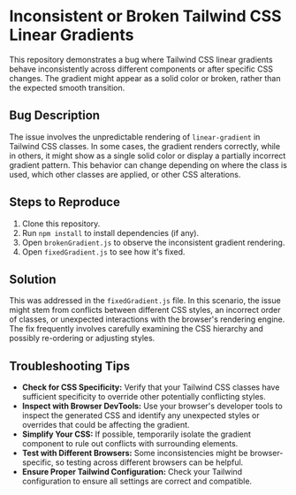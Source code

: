 # Inconsistent or Broken Tailwind CSS Linear Gradients

This repository demonstrates a bug where Tailwind CSS linear gradients behave inconsistently across different components or after specific CSS changes. The gradient might appear as a solid color or broken, rather than the expected smooth transition.

## Bug Description

The issue involves the unpredictable rendering of `linear-gradient` in Tailwind CSS classes. In some cases, the gradient renders correctly, while in others, it might show as a single solid color or display a partially incorrect gradient pattern. This behavior can change depending on where the class is used, which other classes are applied, or other CSS alterations.

## Steps to Reproduce

1. Clone this repository.
2. Run `npm install` to install dependencies (if any).
3. Open `brokenGradient.js` to observe the inconsistent gradient rendering.
4. Open `fixedGradient.js` to see how it's fixed.

## Solution

This was addressed in the `fixedGradient.js` file. In this scenario, the issue might stem from conflicts between different CSS styles, an incorrect order of classes, or unexpected interactions with the browser's rendering engine. The fix frequently involves carefully examining the CSS hierarchy and possibly re-ordering or adjusting styles.

## Troubleshooting Tips

* **Check for CSS Specificity:** Verify that your Tailwind CSS classes have sufficient specificity to override other potentially conflicting styles.
* **Inspect with Browser DevTools:**  Use your browser's developer tools to inspect the generated CSS and identify any unexpected styles or overrides that could be affecting the gradient.
* **Simplify Your CSS:** If possible, temporarily isolate the gradient component to rule out conflicts with surrounding elements.
* **Test with Different Browsers:**  Some inconsistencies might be browser-specific, so testing across different browsers can be helpful.
* **Ensure Proper Tailwind Configuration:** Check your Tailwind configuration to ensure all settings are correct and compatible.